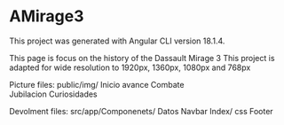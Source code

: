 # AMirage3
This project was generated with Angular CLI version 18.1.4.

This page is focus on the history of the Dassault Mirage 3 
 This project is adapted for wide resolution to 1920px, 1360px, 1080px and 768px

 
 Picture files:
                public/img/
                            Inicio
                            avance
                            Combate            
                            Jubilacion
                            Curiosidades

 Devolment files:
                src/app/Componenets/
                                    Datos 
                                    Navbar
                                    Index/
                                          css
                                    Footer
